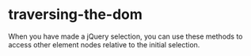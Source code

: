 # traversing-the-dom
When you have made a jQuery selection, you can use these methods to access other element nodes relative to the initial selection.
